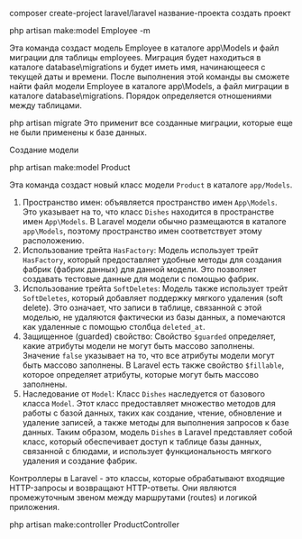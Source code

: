 composer create-project laravel/laravel название-проекта создать проект

php artisan make:model Employee -m 

Эта команда создаст модель Employee в каталоге app\Models и файл миграции для таблицы employees.
Миграция будет находиться в каталоге database\migrations и будет иметь имя, начинающееся с текущей даты и времени.
После выполнения этой команды вы сможете найти файл модели Employee в каталоге app\Models, а файл миграции в каталоге database\migrations.
Порядок определяется отношениями между таблицами.

php artisan migrate Это применит все созданные миграции, которые еще не были применены к базе данных.

Создание модели

php artisan make:model Product

Эта команда создаст новый класс модели `Product` в каталоге `app/Models`.
1. Пространство имен: объявляется пространство имен `App\Models`. Это указывает на то, что класс `Dishes` находится в пространстве имен `App\Models`. В Laravel модели обычно размещаются в каталоге `app\Models`, поэтому пространство имен соответствует этому расположению.
2. Использование трейта `HasFactory`: Модель использует трейт `HasFactory`, который предоставляет удобные методы для создания фабрик (фабрик данных) для данной модели. Это позволяет создавать тестовые данные для модели с помощью фабрик.
3. Использование трейта `SoftDeletes`: Модель также использует трейт `SoftDeletes`, который добавляет поддержку мягкого удаления (soft delete). Это означает, что записи в таблице, связанной с этой моделью, не удаляются фактически из базы данных, а помечаются как удаленные с помощью столбца `deleted_at`.
4. Защищенное (guarded) свойство: Свойство `$guarded` определяет, какие атрибуты модели не могут быть массово заполнены. Значение `false` указывает на то, что все атрибуты модели могут быть массово заполнены. В Laravel есть также свойство `$fillable`, которое определяет атрибуты, которые могут быть массово заполнены.
5. Наследование от `Model`: Класс `Dishes` наследуется от базового класса `Model`. Этот класс предоставляет множество методов для работы с базой данных, таких как создание, чтение, обновление и удаление записей, а также методы для выполнения запросов к базе данных.
Таким образом, модель `Dishes` в Laravel представляет собой класс, который обеспечивает доступ к таблице базы данных, связанной с блюдами, и использует функциональность мягкого удаления и создание фабрик.

Контроллеры в Laravel - это классы, которые обрабатывают входящие HTTP-запросы и возвращают HTTP-ответы. Они являются промежуточным звеном между маршрутами (routes) и логикой приложения.

php artisan make:controller ProductController
